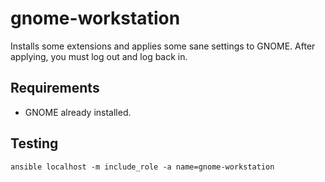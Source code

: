 gnome-workstation
=========

Installs some extensions and applies some sane settings to GNOME. After applying, you must log out and log back in.

Requirements
------------

- GNOME already installed. 

Testing
------------
```
ansible localhost -m include_role -a name=gnome-workstation
```
